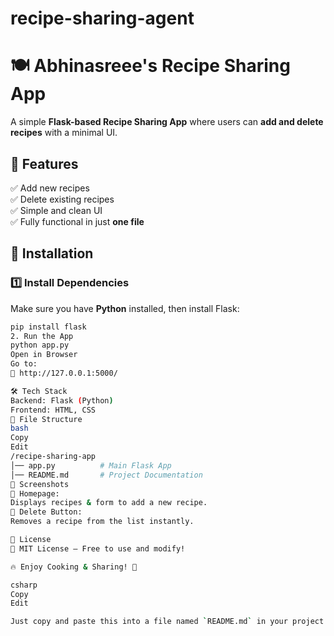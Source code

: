 # recipe-sharing-agent
# 🍽 Abhinasreee's Recipe Sharing App

A simple **Flask-based Recipe Sharing App** where users can **add and delete recipes** with a minimal UI.

## 🚀 Features
✅ Add new recipes  
✅ Delete existing recipes  
✅ Simple and clean UI  
✅ Fully functional in just **one file**  

## 📌 Installation
### 1️⃣ Install Dependencies
Make sure you have **Python** installed, then install Flask:  
```sh
pip install flask
2. Run the App
python app.py
Open in Browser
Go to:
🔗 http://127.0.0.1:5000/

🛠 Tech Stack
Backend: Flask (Python)
Frontend: HTML, CSS
📂 File Structure
bash
Copy
Edit
/recipe-sharing-app
│── app.py          # Main Flask App
│── README.md       # Project Documentation
👀 Screenshots
📌 Homepage:
Displays recipes & form to add a new recipe.
📌 Delete Button:
Removes a recipe from the list instantly.

📌 License
📝 MIT License – Free to use and modify!

🔥 Enjoy Cooking & Sharing! 🚀

csharp
Copy
Edit

Just copy and paste this into a file named `README.md` in your project folder. 🚀
